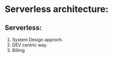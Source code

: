 # Serverless architecture:

## Serverless:

1. System Design approch.
2. DEV centric way.
3. Billing